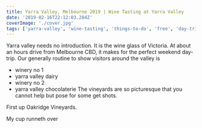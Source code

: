 ```yaml
---
title: Yarra Valley, Melbourne 2019 | Wine Tasting at Yarra Valley
date: '2019-02-16T22:12:03.284Z'
coverImage: './cover.jpg'
tags: ['yarra-valley', 'wine-tasting', 'things-to-do', 'free', 'day-trip']
---
```


Yarra valley needs no introduction. It is the wine glass of Victoria.
At about an hours drive from Melbourne CBD, it makes for the perfect weekend day-trip.
Our generally routine to show visitors around the valley is

- winery no 1
- yarra valley dairy
- winery no 2
- yarra valley chocolaterie
  The vineyards are so picturesque that you cannot help but pose for some get shots.

First up Oakridge Vineyards.

My cup runneth over
